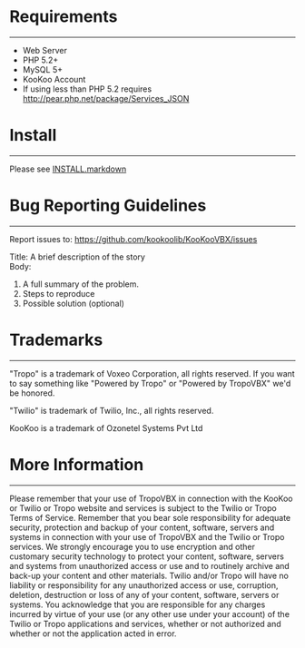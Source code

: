 # Requirements
-----------------------------
 * Web Server
 * PHP 5.2+
 * MySQL 5+
 * KooKoo Account
 * If using less than PHP 5.2
   requires http://pear.php.net/package/Services_JSON

# Install
-----------------------------
Please see [INSTALL.markdown](https://github.com/kookoolib/KooKooVBX/blob/master/INSTALL.markdown)

# Bug Reporting Guidelines
-----------------------------
Report issues to:
https://github.com/kookoolib/KooKooVBX/issues

Title: A brief description of the story  
Body:  

1. A full summary of the problem.  
2. Steps to reproduce  
3. Possible solution (optional)

# Trademarks
-----------------------------
"Tropo" is a trademark of Voxeo Corporation, all rights 
reserved. If you want to say something like "Powered by Tropo" or "Powered by TropoVBX"
we'd be honored.

"Twilio" is trademark of Twilio, Inc., all rights 
reserved.

KooKoo is a trademark of Ozonetel Systems Pvt Ltd
# More Information
-----------------------------
Please remember that your use of TropoVBX in connection with the KooKoo or Twilio or Tropo website and services is subject to the Twilio or Tropo Terms of Service. Remember that you bear sole responsibility for adequate security, protection and backup of your content, software, servers and systems in connection with your use of TropoVBX and the Twilio or Tropo services. We strongly encourage you to use encryption and other customary security technology to protect your content, software, servers and systems from unauthorized access or use and to routinely archive and back-up your content and other materials. Twilio and/or Tropo will have no liability or responsibility for any unauthorized access or use, corruption, deletion, destruction or loss of any of your content, software, servers or systems. You acknowledge that you are responsible for any charges incurred by virtue of your use (or any other use under your account) of the Twilio or Tropo applications and services, whether or not authorized and whether or not the application acted in error.


